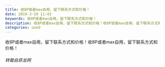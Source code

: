 ```yaml
---
title: 收8P或者max自用，留下联系方式和价格！
date: 2019-3-19 11:43
keywords: 收8P或者max自用，留下联系方式和价格！
description: 收8P或者max自用，留下联系方式和价格！收8P或者max自用，留下联系方式和价格！
categories: used
---
```

<td class="t_f" id="postmessage_3255604">

收8P或者max自用，留下联系方式和价格！收8P或者max自用，留下联系方式和价格！</td>
###### 转载自菲龙网